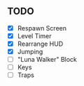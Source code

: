 ## TODO
- [x] Respawn Screen 
- [x] Level Timer
- [x] Rearrange HUD
- [x] Jumping
- [ ] "Luna Walker" Block
- [ ] Keys
- [ ] Traps